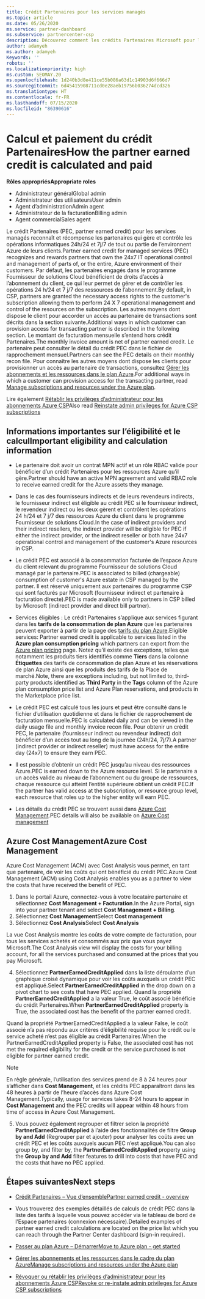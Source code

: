 ```yaml
---
title: Crédit Partenaires pour les services managés
ms.topic: article
ms.date: 05/26/2020
ms.service: partner-dashboard
ms.subservice: partnercenter-csp
description: Découvrez comment les crédits Partenaires Microsoft pour les services managés sont calculés et payés, et comment vérifier que vous êtes éligible.
author: adamyeh
ms.author: adamyeh
Keywords: ''
robots: ''
ms.localizationpriority: high
ms.custom: SEOMAY.20
ms.openlocfilehash: 1d240b3d8e411ce55b086a63d1c14903d6f666d7
ms.sourcegitcommit: 6d45415908711cd0e28aeb19756b036274dcd326
ms.translationtype: HT
ms.contentlocale: fr-FR
ms.lasthandoff: 07/15/2020
ms.locfileid: "86390616"
---
```

# <a name="how-the-partner-earned-credit-is-calculated-and-paid"></a><span data-ttu-id="e4087-103">Calcul et paiement du crédit Partenaires</span><span class="sxs-lookup"><span data-stu-id="e4087-103">How the partner earned credit is calculated and paid</span></span>

<span data-ttu-id="e4087-104">**Rôles appropriés**</span><span class="sxs-lookup"><span data-stu-id="e4087-104">**Appropriate roles**</span></span>

- <span data-ttu-id="e4087-105">Administrateur général</span><span class="sxs-lookup"><span data-stu-id="e4087-105">Global admin</span></span>
- <span data-ttu-id="e4087-106">Administrateur des utilisateurs</span><span class="sxs-lookup"><span data-stu-id="e4087-106">User admin</span></span>
- <span data-ttu-id="e4087-107">Agent d’administration</span><span class="sxs-lookup"><span data-stu-id="e4087-107">Admin agent</span></span>
- <span data-ttu-id="e4087-108">Administrateur de la facturation</span><span class="sxs-lookup"><span data-stu-id="e4087-108">Billing admin</span></span>
- <span data-ttu-id="e4087-109">Agent commercial</span><span class="sxs-lookup"><span data-stu-id="e4087-109">Sales agent</span></span>

<span data-ttu-id="e4087-110">Le crédit Partenaires (PEC, partner earned credit) pour les services managés reconnaît et récompense les partenaires qui gère et contrôle les opérations informatiques 24h/24 et 7j/7 de tout ou partie de l’environnent Azure de leurs clients.</span><span class="sxs-lookup"><span data-stu-id="e4087-110">Partner earned credit for managed services (PEC) recognizes and rewards partners that own the 24x7 IT operational control and management of parts of, or the entire, Azure environment of their customers.</span></span> <span data-ttu-id="e4087-111">Par défaut, les partenaires engagés dans le programme Fournisseur de solutions Cloud bénéficient de droits d’accès à l’abonnement du client, ce qui leur permet de gérer et de contrôler les opérations 24 h/24 et 7 j/7 des ressources de l’abonnement.</span><span class="sxs-lookup"><span data-stu-id="e4087-111">By default, in CSP, partners are granted the necessary access rights to the customer's subscription allowing them to perform 24 X 7 operational management and control of the resources on the subscription.</span></span> <span data-ttu-id="e4087-112">Les autres moyens dont dispose le client pour accorder un accès au partenaire de transactions sont décrits dans la section suivante.</span><span class="sxs-lookup"><span data-stu-id="e4087-112">Additional ways in which customer can provision access for transacting partner is described in the following section.</span></span> <span data-ttu-id="e4087-113">Le montant de facturation mensuelle s’entend hors crédit Partenaires.</span><span class="sxs-lookup"><span data-stu-id="e4087-113">The monthly invoice amount is net of partner earned credit.</span></span> <span data-ttu-id="e4087-114">Le partenaire peut consulter le détail du crédit PEC dans le fichier de rapprochement mensuel.</span><span class="sxs-lookup"><span data-stu-id="e4087-114">Partners can see the PEC details on their monthly recon file.</span></span> <span data-ttu-id="e4087-115">Pour connaître les autres moyens dont dispose les clients pour provisionner un accès au partenaire de transactions, consultez [Gérer les abonnements et les ressources dans le plan Azure](azure-plan-manage.md).</span><span class="sxs-lookup"><span data-stu-id="e4087-115">For additional ways in which a customer can provision access for the transacting partner, read [Manage subscriptions and resources under the Azure plan](azure-plan-manage.md).</span></span>

<span data-ttu-id="e4087-116">Lire également [Rétablir les privilèges d’administrateur pour les abonnements Azure CSP](revoke-reinstate-csp.md)</span><span class="sxs-lookup"><span data-stu-id="e4087-116">Also read [Reinstate admin privileges for Azure CSP subscriptions](revoke-reinstate-csp.md)</span></span>

## <a name="important-eligibility-and-calculation-information"></a><span data-ttu-id="e4087-117">Informations importantes sur l’éligibilité et le calcul</span><span class="sxs-lookup"><span data-stu-id="e4087-117">Important eligibility and calculation information</span></span>

- <span data-ttu-id="e4087-118">Le partenaire doit avoir un contrat MPN actif et un rôle RBAC valide pour bénéficier d’un crédit Partenaires pour les ressources Azure qu’il gère.</span><span class="sxs-lookup"><span data-stu-id="e4087-118">Partner should have an active MPN agreement and valid RBAC role to receive earned credit for the Azure assets they manage.</span></span> 

- <span data-ttu-id="e4087-119">Dans le cas des fournisseurs indirects et de leurs revendeurs indirects, le fournisseur indirect est éligible au crédit PEC si le fournisseur indirect, le revendeur indirect ou les deux gèrent et contrôlent les opérations 24 h/24 et 7 j/7 des ressources Azure du client dans le programme Fournisseur de solutions Cloud.</span><span class="sxs-lookup"><span data-stu-id="e4087-119">In the case of indirect providers and their indirect resellers, the indirect provider will be eligible for PEC if either the indirect provider, or the indirect reseller or both have 24x7 operational control and management of the customer's Azure resources in CSP.</span></span>

- <span data-ttu-id="e4087-120">Le crédit PEC est associé à la consommation facturée de l’espace Azure du client relevant du programme Fournisseur de solutions Cloud managé par le partenaire.</span><span class="sxs-lookup"><span data-stu-id="e4087-120">PEC is associated to billed (chargeable) consumption of customer's Azure estate in CSP managed by the partner.</span></span> <span data-ttu-id="e4087-121">Il est réservé uniquement aux partenaires du programme CSP qui sont facturés par Microsoft (fournisseur indirect et partenaire à facturation directe).</span><span class="sxs-lookup"><span data-stu-id="e4087-121">PEC is made available only to partners in CSP billed by Microsoft (indirect provider and direct bill partner).</span></span> 

- <span data-ttu-id="e4087-122">Services éligibles : Le crédit Partenaires s’applique aux services figurant dans les **tarifs de la consommation de plan Azure** que les partenaires peuvent exporter à partir de la page des [tarifs du plan Azure](https://partner.microsoft.com/commerce/sales).</span><span class="sxs-lookup"><span data-stu-id="e4087-122">Eligible services: Partner earned credit is applicable to services listed in the **Azure plan consumption pricing** which partners can export from the [Azure plan pricing](https://partner.microsoft.com/commerce/sales) page.</span></span> <span data-ttu-id="e4087-123">Notez qu’il existe des exceptions, telles que notamment les produits tiers identifiés comme **Tiers** dans la colonne **Étiquettes** des tarifs de consommation de plan Azure et les réservations de plan Azure ainsi que les produits des tarifs de la Place de marché.</span><span class="sxs-lookup"><span data-stu-id="e4087-123">Note, there are exceptions including, but not limited to, third-party products identified as **Third Party** in  the **Tags** column of the Azure plan consumption price list and Azure Plan reservations, and products in the Marketplace price list.</span></span>

- <span data-ttu-id="e4087-124">Le crédit PEC est calculé tous les jours et peut être consulté dans le fichier d’utilisation quotidienne et dans le fichier de rapprochement de facturation mensuelle.</span><span class="sxs-lookup"><span data-stu-id="e4087-124">PEC is calculated daily and can be viewed in the daily usage file and monthly invoice recon file.</span></span> <span data-ttu-id="e4087-125">Pour obtenir un crédit PEC, le partenaire (fournisseur indirect ou revendeur indirect) doit bénéficier d’un accès tout au long de la journée (24h/24, 7j/7).</span><span class="sxs-lookup"><span data-stu-id="e4087-125">A partner (indirect provider or indirect reseller) must have access for the entire day (24x7) to ensure they earn PEC.</span></span>  

- <span data-ttu-id="e4087-126">Il est possible d’obtenir un crédit PEC jusqu’au niveau des ressources Azure.</span><span class="sxs-lookup"><span data-stu-id="e4087-126">PEC is earned down to the Azure resource level.</span></span> <span data-ttu-id="e4087-127">Si le partenaire a un accès valide au niveau de l’abonnement ou du groupe de ressources, chaque ressource qui atteint l’entité supérieure obtient un crédit PEC.</span><span class="sxs-lookup"><span data-stu-id="e4087-127">If the partner has valid access at the subscription, or resource group level, each resource that roles up to the higher entity will earn PEC.</span></span>  

- <span data-ttu-id="e4087-128">Les détails du crédit PEC se trouvent aussi dans [Azure Cost Management](https://go.microsoft.com/fwlink/?linkid=2106482).</span><span class="sxs-lookup"><span data-stu-id="e4087-128">PEC details will also be available on [Azure Cost management](https://go.microsoft.com/fwlink/?linkid=2106482)</span></span>

## <a name="azure-cost-management"></a><span data-ttu-id="e4087-129">Azure Cost Management</span><span class="sxs-lookup"><span data-stu-id="e4087-129">Azure Cost Management</span></span>

 <span data-ttu-id="e4087-130">Azure Cost Management (ACM) avec Cost Analysis vous permet, en tant que partenaire, de voir les coûts qui ont bénéficié du crédit PEC.</span><span class="sxs-lookup"><span data-stu-id="e4087-130">Azure Cost Management (ACM) using Cost Analysis enables you as a partner to view the costs that have received the benefit of PEC.</span></span>  

1. <span data-ttu-id="e4087-131">Dans le portail Azure, connectez-vous à votre locataire partenaire et sélectionnez **Cost Management + Facturation**.</span><span class="sxs-lookup"><span data-stu-id="e4087-131">In the Azure Portal, sign into your partner tenant and select **Cost Management + Billing**.</span></span>
2.  <span data-ttu-id="e4087-132">Sélectionnez **Cost Management**</span><span class="sxs-lookup"><span data-stu-id="e4087-132">Select **Cost management**</span></span>
3.  <span data-ttu-id="e4087-133">Sélectionnez **Cost Analysis**</span><span class="sxs-lookup"><span data-stu-id="e4087-133">Select **Cost Analysis**</span></span>

<span data-ttu-id="e4087-134">La vue Cost Analysis montre les coûts de votre compte de facturation, pour tous les services achetés et consommés aux prix que vous payez Microsoft.</span><span class="sxs-lookup"><span data-stu-id="e4087-134">The Cost Analysis view will display the costs for your billing account, for all the services purchased and consumed at the prices that you pay Microsoft.</span></span>

4.  <span data-ttu-id="e4087-135">Sélectionnez **PartnerEarnedCreditApplied** dans la liste déroulante d’un graphique croisé dynamique pour voir les coûts auxquels un crédit PEC est appliqué.</span><span class="sxs-lookup"><span data-stu-id="e4087-135">Select **PartnerEarnedCreditApplied** in the drop down on a pivot chart to see costs that have PEC applied.</span></span> <span data-ttu-id="e4087-136">Quand la propriété **PartnerEarnedCreditApplied** a la valeur True, le coût associé bénéficie du crédit Partenaires.</span><span class="sxs-lookup"><span data-stu-id="e4087-136">When **PartnerEarnedCreditApplied** property is True, the associated cost has the benefit of the partner earned credit.</span></span> 

<span data-ttu-id="e4087-137">Quand la propriété PartnerEarnedCreditApplied a la valeur False, le coût associé n’a pas répondu aux critères d’éligibilité requise pour le crédit ou le service acheté n’est pas éligible au crédit Partenaires.</span><span class="sxs-lookup"><span data-stu-id="e4087-137">When the PartnerEarnedCreditApplied property is False, the associated cost has not met the required eligibility for the credit or the service purchased is not eligible for partner earned credit.</span></span>

>[!NOTE] 
><span data-ttu-id="e4087-138">En règle générale, l’utilisation des services prend de 8 à 24 heures pour s’afficher dans **Cost Management**, et les crédits PEC apparaîtront dans les 48 heures à partir de l’heure d’accès dans Azure Cost Management.</span><span class="sxs-lookup"><span data-stu-id="e4087-138">Typically, usage for services takes 8-24 hours to appear in **Cost Management** and the PEC credits will appear within 48 hours from time of access in Azure Cost Management.</span></span>

5. <span data-ttu-id="e4087-139">Vous pouvez également regrouper et filtrer selon la propriété **PartnerEarnedCreditApplied** à l’aide des fonctionnalités de filtre **Group by and Add** (Regrouper par et ajouter) pour analyser les coûts avec un crédit PEC et les coûts auxquels aucun PEC n’est appliqué.</span><span class="sxs-lookup"><span data-stu-id="e4087-139">You can also group by, and filter by, the **PartnerEarnedCreditApplied** property using the **Group by and Add** filter features to drill into costs that have PEC and the costs that have no PEC applied.</span></span>

## <a name="next-steps"></a><span data-ttu-id="e4087-140">Étapes suivantes</span><span class="sxs-lookup"><span data-stu-id="e4087-140">Next steps</span></span>

- [<span data-ttu-id="e4087-141">Crédit Partenaires – Vue d’ensemble</span><span class="sxs-lookup"><span data-stu-id="e4087-141">Partner earned credit - overview</span></span>](partner-earned-credit.md)

- <span data-ttu-id="e4087-142">Vous trouverez des exemples détaillés de calculs de crédit PEC dans la liste des tarifs à laquelle vous pouvez accéder via le tableau de bord de l’Espace partenaires (connexion nécessaire).</span><span class="sxs-lookup"><span data-stu-id="e4087-142">Detailed examples of partner earned credit calculations are located on the price list which you can reach through the Partner Center dashboard (sign-in required).</span></span>

- [<span data-ttu-id="e4087-143">Passer au plan Azure – Démarrer</span><span class="sxs-lookup"><span data-stu-id="e4087-143">Move to Azure plan - get started</span></span>](azure-plan-get-started.md)

- [<span data-ttu-id="e4087-144">Gérer les abonnements et les ressources dans le cadre du plan Azure</span><span class="sxs-lookup"><span data-stu-id="e4087-144">Manage subscriptions and resources under the Azure plan</span></span>](azure-plan-manage.md)

- [<span data-ttu-id="e4087-145">Révoquer ou rétablir les privilèges d’administrateur pour les abonnements Azure CSP</span><span class="sxs-lookup"><span data-stu-id="e4087-145">Revoke or re-instate admin privileges for Azure CSP subscriptions  </span></span>](revoke-reinstate-csp.md)

